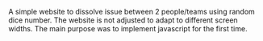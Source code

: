 A simple website to dissolve issue between 2 people/teams using random dice number. The website is not adjusted to adapt to different screen widths. The main purpose was to implement javascript for the first time.
